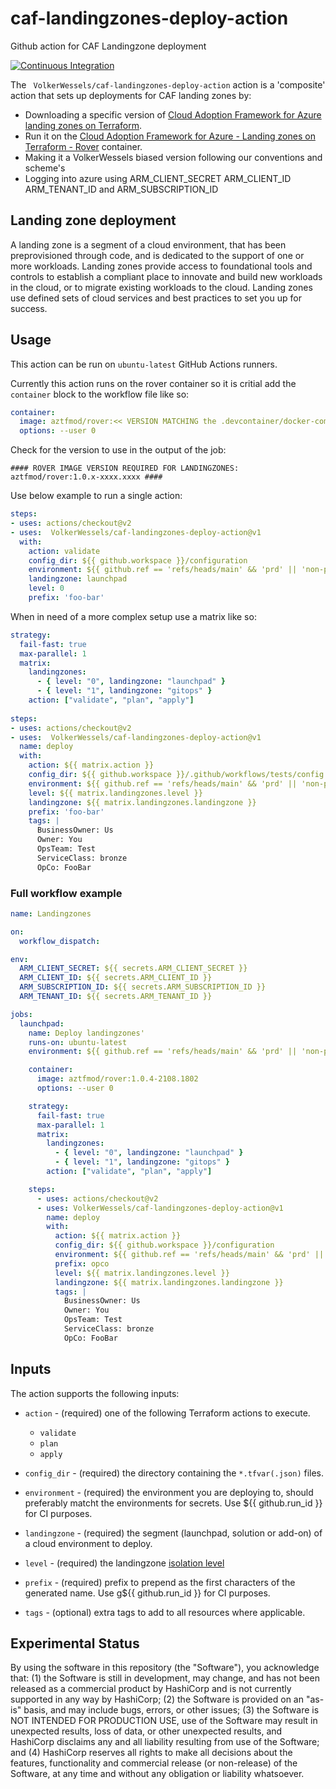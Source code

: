# caf-landingzones-deploy-action
Github action for CAF Landingzone deployment
<p align="left">
  <a href="https://github.com/VolkerWessels/caf-landingzones-deploy-action/actions">
    <img alt="Continuous Integration" src="https://github.com/VolkerWessels/caf-landingzones-deploy-action/workflows/Landingzones/badge.svg" /></a>
</p>

The ` VolkerWessels/caf-landingzones-deploy-action` action is a 'composite' action that sets up deployments for CAF landing zones by:

- Downloading a specific version of [Cloud Adoption Framework for Azure landing zones on Terraform](https://github.com/Azure/caf-terraform-landingzones).
- Run it on the [Cloud Adoption Framework for Azure - Landing zones on Terraform - Rover](https://github.com/aztfmod/rover) container.
- Making it a VolkerWessels biased version following our conventions and scheme's
- Logging into azure using ARM_CLIENT_SECRET ARM_CLIENT_ID ARM_TENANT_ID and ARM_SUBSCRIPTION_ID

## Landing zone deployment
A landing zone is a segment of a cloud environment, that has been preprovisioned through code, and is dedicated to the 
support of one or more workloads. Landing zones provide access to foundational tools and controls to establish a 
compliant place to innovate and build new workloads in the cloud, or to migrate existing workloads to the cloud. 
Landing zones use defined sets of cloud services and best practices to set you up for success.

## Usage

This action can be run on `ubuntu-latest` GitHub Actions runners.

Currently this action runs on the rover container so it is critial add the `container` block to the workflow file like so:

```yaml
container:
  image: aztfmod/rover:<< VERSION MATCHING the .devcontainer/docker-compose.yml image >>
  options: --user 0
```
Check for the version to use in the output of the job:
```shell 
#### ROVER IMAGE VERSION REQUIRED FOR LANDINGZONES: aztfmod/rover:1.0.x-xxxx.xxxx ####
```

Use below example to run a single action: 
```yaml
steps:
- uses: actions/checkout@v2
- uses:  VolkerWessels/caf-landingzones-deploy-action@v1
  with:
    action: validate
    config_dir: ${{ github.workspace }}/configuration
    environment: ${{ github.ref == 'refs/heads/main' && 'prd' || 'non-prd' }}
    landingzone: launchpad
    level: 0
    prefix: 'foo-bar'
```

When in need of a more complex setup use a matrix like so:

```yaml
strategy:
  fail-fast: true
  max-parallel: 1
  matrix:
    landingzones:
      - { level: "0", landingzone: "launchpad" }
      - { level: "1", landingzone: "gitops" }
    action: ["validate", "plan", "apply"]
    
steps:
- uses: actions/checkout@v2  
- uses:  VolkerWessels/caf-landingzones-deploy-action@v1
  name: deploy
  with:
    action: ${{ matrix.action }}
    config_dir: ${{ github.workspace }}/.github/workflows/tests/config
    environment: ${{ github.ref == 'refs/heads/main' && 'prd' || 'non-prd' }} ## For azure tags
    level: ${{ matrix.landingzones.level }}
    landingzone: ${{ matrix.landingzones.landingzone }}
    prefix: 'foo-bar'
    tags: |
      BusinessOwner: Us
      Owner: You
      OpsTeam: Test
      ServiceClass: bronze
      OpCo: FooBar
```

### Full workflow example
```yaml
name: Landingzones

on:
  workflow_dispatch:

env:
  ARM_CLIENT_SECRET: ${{ secrets.ARM_CLIENT_SECRET }}
  ARM_CLIENT_ID: ${{ secrets.ARM_CLIENT_ID }}
  ARM_SUBSCRIPTION_ID: ${{ secrets.ARM_SUBSCRIPTION_ID }}
  ARM_TENANT_ID: ${{ secrets.ARM_TENANT_ID }}

jobs:
  launchpad:
    name: Deploy landingzones'
    runs-on: ubuntu-latest
    environment: ${{ github.ref == 'refs/heads/main' && 'prd' || 'non-prd' }} ## For secrets

    container:
      image: aztfmod/rover:1.0.4-2108.1802
      options: --user 0

    strategy:
      fail-fast: true
      max-parallel: 1
      matrix:
        landingzones:
          - { level: "0", landingzone: "launchpad" }
          - { level: "1", landingzone: "gitops" }
        action: ["validate", "plan", "apply"]

    steps:
      - uses: actions/checkout@v2
      - uses: VolkerWessels/caf-landingzones-deploy-action@v1
        name: deploy
        with:
          action: ${{ matrix.action }}
          config_dir: ${{ github.workspace }}/configuration
          environment: ${{ github.ref == 'refs/heads/main' && 'prd' || 'non-prd' }} ## For azure tags
          prefix: opco
          level: ${{ matrix.landingzones.level }}
          landingzone: ${{ matrix.landingzones.landingzone }}
          tags: |
            BusinessOwner: Us
            Owner: You
            OpsTeam: Test
            ServiceClass: bronze
            OpCo: FooBar
```

## Inputs

The action supports the following inputs:

- `action` - (required) one of the following Terraform actions to execute.
  - `validate`
  - `plan`
  - `apply`
  
- `config_dir` - (required) the directory containing the `*.tfvar(.json)` files.
- `environment` - (required) the environment you are deploying to, should preferably matcht the environments for secrets. Use ${{ github.run_id }} for CI purposes.
- `landingzone` - (required) the segment (launchpad, solution or add-on) of a cloud environment to deploy.
- `level` - (required) the landingzone [isolation level](https://github.com/Azure/caf-terraform-landingzones/blob/master/documentation/code_architecture/hierarchy.md)
- `prefix` - (required) prefix to prepend as the first characters of the generated name. Use g${{ github.run_id }} for CI purposes.
- `tags` - (optional) extra tags to add to all resources where applicable.

## Experimental Status

By using the software in this repository (the "Software"), you acknowledge that: (1) the Software is still in development, may change, and has not been released as a commercial product by HashiCorp and is not currently supported in any way by HashiCorp; (2) the Software is provided on an "as-is" basis, and may include bugs, errors, or other issues;  (3) the Software is NOT INTENDED FOR PRODUCTION USE, use of the Software may result in unexpected results, loss of data, or other unexpected results, and HashiCorp disclaims any and all liability resulting from use of the Software; and (4) HashiCorp reserves all rights to make all decisions about the features, functionality and commercial release (or non-release) of the Software, at any time and without any obligation or liability whatsoever.
